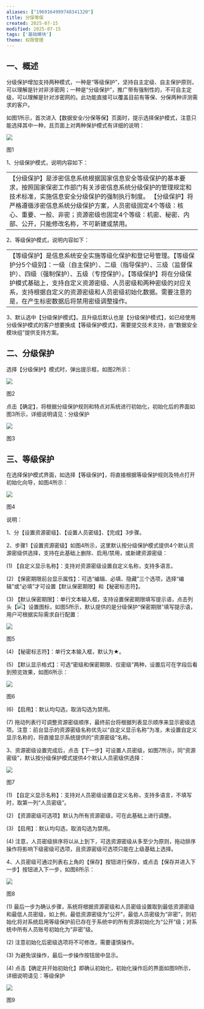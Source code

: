 ```yaml
---
aliases: ["1969164999748341320"]
title: 分保等保
created: 2025-07-15
modified: 2025-07-15
tags: ['基础模块']
theme: 权限管理
---
```


## 一、**概述**

分级保护增加支持两种模式，一种是“等级保护”，坚持自主定级、自主保护原则，可以理解是针对非涉密网；一种是“分级保护”，推广带有强制性的，不可自主定级，可以理解是针对涉密网的。此功能直接可以覆盖目前有等保、分保两种评测需求的客户。

如图1所示，首次进入【数据安全/分保等保】页面时，提示选择保护模式，注意只能选择其中一种，且页面上对两种保护模式有详细的说明：

![](4abf76a55f53731b630b95954cfe39a5.jpg)

图1

1、分级保护模式，说明内容如下：

|  |
| --- |
| 【分级保护】是涉密信息系统根据国家信息安全等级保护的基本要求，按照国家保密工作部门有关涉密信息系统分级保护的管理规定和技术标准，实施信息安全分级保护的强制执行制度。  【分级保护】将严格遵循涉密信息系统分级保护方案，人员密级固定4个等级：核心、重要、一般、非密；资源密级也固定4个等级：机密、秘密、内部、公开，只能修改名称，不可新建或禁用。 |

2、等级保护模式，说明内容如下：

|  |
| --- |
| 【等级保护】是信息系统安全实施等级化保护和登记号管理。【等级保护分5个级别】：一级（自主保护）、二级（指导保护）、三级（监督保护）、四级（强制保护）、五级（专控保护）。【等级保护】将在分级保护模式基础上，支持自定义资源密级、人员密级和两种密级的对应关系，支持根据自定义的资源密级和人员密级初始化数据。需要注意的是，在产生标密数据后将禁用密级调整操作。 |

3、默认选中【分级保护模式】。且升级后默认也是【分级保护模式】，如已经使用分级保护模式的客户想要换成【等级保护模式】，需要提交技术支持，由“数据安全模块组”提供支持方案。

## 二、**分级保护**

选择【分级保护】模式时，弹出提示框，如图2所示：

![](d1d6ee56f50f01194aab50764ca9ce03.jpg)

图2

点击【确定】，将根据分级保护规则和特点对系统进行初始化，初始化后的界面如图3所示，详细说明请见：分级保护

![](763b088d5c2547a5e50a745e78bdee6d.jpg)

图3

## 三、**等级保护**

在选择保护模式界面，如选择【等级保护】，将直接根据等级保护规则及特点打开初始化向导，如图4所示：

![](42c56527c525805f462d50cbb0ccdd0b.jpg)

图4

说明：

1、分【设置资源密级】、【设置人员密级】、【完成】3步骤。

2、步骤1【设置资源密级】如图4所示，这里默认按分级保护模式提供4个默认资源密级供选择，支持在此基础上删除、启用/禁用，或新建资源密级：

(1) 【自定义显示名称】：支持对资源密级设置自定义名称，支持多语言。

(2) 【保密期限前台显示属性】：可选“编辑、必填、隐藏”三个选项，选择“编辑”或“必填”才可设置【默认保密期限】和【秘密标志符】。

(3) 【默认保密期限】：单行文本输入框，支持设置保密期限填写提示语，点击列头【![](e94cc9a484d7e4c57d5e36accd644042.jpg)】设置图标，如图5所示，默认提供的是分级保护“保密期限”填写提示语，用户可根据实际需求自行配置：

![](e7d8d9de252cb623ff896a7003645e90.jpg)

图5

(4) 【秘密标志符】：单行文本输入框，默认为★。

(5) 【默认显示格式】：可选“密级和保密期限、仅密级”两种，设置后可在字段后看到预览效果，如图6所示：

![](4be5bdd20717cf634bc88c4ab39a787b.jpg)

图6

(6) 【启用】：默认均勾选，取消勾选为禁用。

(7) 拖动列表行可调整资源密级顺序，最终前台将根据列表显示顺序来显示密级选项。注意：前台显示的资源密级名称优先以“自定义显示名称”为准，未设置自定义显示名称的，将直接显示系统提供的“资源密级”名称。

3、资源密级设置完成后，点击【下一步】可设置人员密级，如图7所示，同“资源密级”，默认按分级保护模式提供4个默认人员密级供选择：

![](d5760d471a4273bd88a787ae76eb4f3d.jpg)

图7

(1) 【自定义显示名称】：支持对人员密级设置自定义名称，支持多语言，不填写时，取第一列“人员密级”。

(2) 【资源密级可选项】默认为所有资源密级，可在此基础上进行调整。

(3) 【启用】：默认均勾选，取消勾选为禁用。

(4) 注意，人员密级排序将以从上到下，可选资源密级从多至少为原则，拖动排序操作将影响下级密级可选项，且资源密级可选项只能在上级基础上选择。

4、人员密级可通过列表右上角的【保存】按钮进行保存，或点击【保存并进入下一步】按钮进入下一步，如图8所示：

![](e5e8e0c242408a190c63920f07534a1c.jpg)

图8

(1) 最后一步为确认步骤，系统将根据资源密级和人员密级设置取到最低资源密级和最低人员密级，如上例，最低资源密级为“公开”，最低人员密级为“非密”，则初始化将对系统启用等级保护前已存在于系统中的所有资源初始化为“公开”级；对系统中所有人员账号初始化为“非密”级。

(2) 注意初始化后密级选项将不可修改，需要谨慎操作。

(3) 为避免误操作，最后一步操作按钮居中显示。

(4) 点击【确定并开始初始化】即确认初始化，初始化操作后的界面如图9所示，详细说明请见：等级保护

![](6c11872f2eb5d01b01911e13d31c364c.jpg)

图9